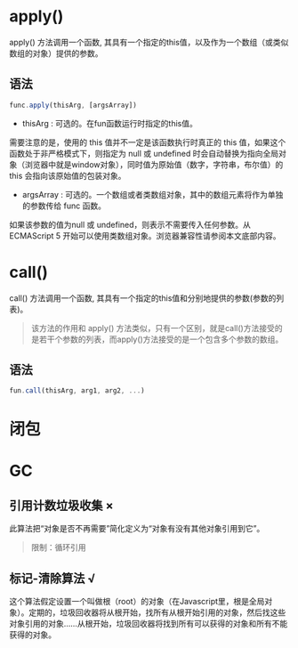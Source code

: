 # apply()
apply() 方法调用一个函数, 其具有一个指定的this值，以及作为一个数组（或类似数组的对象）提供的参数。
## 语法
```js
func.apply(thisArg, [argsArray])
```
- thisArg : 可选的。在fun函数运行时指定的this值。

需要注意的是，使用的 this 值并不一定是该函数执行时真正的 this 值，如果这个函数处于非严格模式下，则指定为 null 或 undefined 时会自动替换为指向全局对象（浏览器中就是window对象），同时值为原始值（数字，字符串，布尔值）的 this 会指向该原始值的包装对象。
- argsArray 
: 可选的。一个数组或者类数组对象，其中的数组元素将作为单独的参数传给 func 函数。

如果该参数的值为null 或 undefined，则表示不需要传入任何参数。从ECMAScript 5 开始可以使用类数组对象。浏览器兼容性请参阅本文底部内容。

# call()
call() 方法调用一个函数, 其具有一个指定的this值和分别地提供的参数(参数的列表)。
> 该方法的作用和 apply() 方法类似，只有一个区别，就是call()方法接受的是若干个参数的列表，而apply()方法接受的是一个包含多个参数的数组。
## 语法
```js
fun.call(thisArg, arg1, arg2, ...)
```

# 闭包
# GC
## 引用计数垃圾收集 ×
此算法把“对象是否不再需要”简化定义为“对象有没有其他对象引用到它”。
> 限制：循环引用
## 标记-清除算法 √
这个算法假定设置一个叫做根（root）的对象（在Javascript里，根是全局对象）。定期的，垃圾回收器将从根开始，找所有从根开始引用的对象，然后找这些对象引用的对象……从根开始，垃圾回收器将找到所有可以获得的对象和所有不能获得的对象。